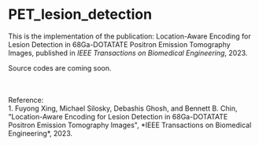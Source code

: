 # PET_lesion_detection
This is the implementation of the publication: Location-Aware Encoding for Lesion Detection in 68Ga-DOTATATE Positron Emission Tomography Images, published in *IEEE Transactions on Biomedical Engineering*, 2023.

Source codes are coming soon.

<br>
<br>
Reference:<br>
1. Fuyong Xing, Michael Silosky, Debashis Ghosh, and Bennett B. Chin, "Location-Aware Encoding for Lesion Detection in 68Ga-DOTATATE Positron Emission Tomography Images", *IEEE Transactions on Biomedical Engineering*, 2023.

